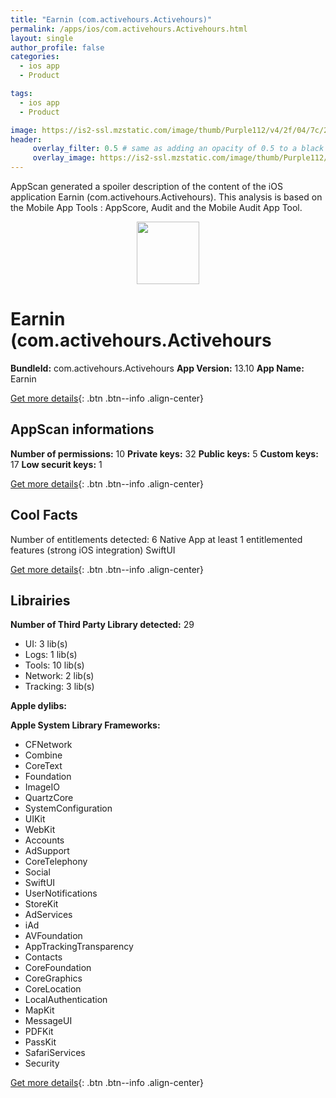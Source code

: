 ```yaml
---
title: "Earnin (com.activehours.Activehours)"
permalink: /apps/ios/com.activehours.Activehours.html
layout: single
author_profile: false
categories: 
  - ios app 
  - Product 

tags: 
  - ios app 
  - Product 

image: https://is2-ssl.mzstatic.com/image/thumb/Purple112/v4/2f/04/7c/2f047cf0-0236-1706-f52f-349b0dd7d469/AppIcon-0-1x_U007emarketing-0-7-0-85-220.png/512x512bb.jpg
header: 
     overlay_filter: 0.5 # same as adding an opacity of 0.5 to a black background
     overlay_image: https://is2-ssl.mzstatic.com/image/thumb/Purple112/v4/2f/04/7c/2f047cf0-0236-1706-f52f-349b0dd7d469/AppIcon-0-1x_U007emarketing-0-7-0-85-220.png/512x512bb.jpg
---
```

AppScan generated a spoiler description of the content of the iOS application Earnin (com.activehours.Activehours). This analysis is based on the Mobile App Tools : AppScore, Audit and the Mobile Audit App Tool.

  
  
<div style="text-align: center;"><img src="https://is2-ssl.mzstatic.com/image/thumb/Purple112/v4/2f/04/7c/2f047cf0-0236-1706-f52f-349b0dd7d469/AppIcon-0-1x_U007emarketing-0-7-0-85-220.png/512x512bb.jpg" width="100" height="100"></div>  
  
# Earnin (com.activehours.Activehours

**BundleId:** com.activehours.Activehours
**App Version:** 13.10
**App Name:** Earnin


[Get more details](/pricing.html){: .btn .btn--info .align-center}  
  
## AppScan informations 

**Number of permissions:** 10
**Private keys:** 32
**Public keys:** 5
**Custom keys:** 17
**Low securit keys:** 1
  
[Get more details](/pricing.html){: .btn .btn--info .align-center}

## Cool Facts

Number of entitlements detected: 6
Native App
at least 1 entitlemented features (strong iOS integration)
SwiftUI
  
[Get more details](/pricing.html){: .btn .btn--info .align-center}

## Librairies 
**Number of Third Party Library detected:** 29
- UI: 3 lib(s)
- Logs: 1 lib(s)
- Tools: 10 lib(s)
- Network: 2 lib(s)
- Tracking: 3 lib(s)

**Apple dylibs:**


**Apple System Library Frameworks:**
- CFNetwork
- Combine
- CoreText
- Foundation
- ImageIO
- QuartzCore
- SystemConfiguration
- UIKit
- WebKit
- Accounts
- AdSupport
- CoreTelephony
- Social
- SwiftUI
- UserNotifications
- StoreKit
- AdServices
- iAd
- AVFoundation
- AppTrackingTransparency
- Contacts
- CoreFoundation
- CoreGraphics
- CoreLocation
- LocalAuthentication
- MapKit
- MessageUI
- PDFKit
- PassKit
- SafariServices
- Security


  
[Get more details](/pricing.html){: .btn .btn--info .align-center}

